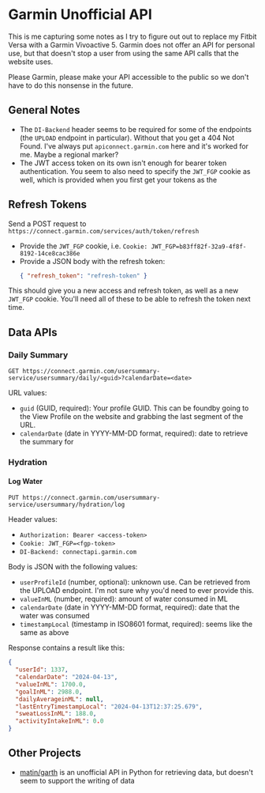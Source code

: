 # Garmin Unofficial API

This is me capturing some notes as I try to figure out out to replace my Fitbit
Versa with a Garmin Vivoactive 5. Garmin does not offer an API for personal use,
but that doesn't stop a user from using the same API calls that the website
uses.

Please Garmin, please make your API accessible to the public so we don't have to
do this nonsense in the future.

## General Notes

- The `DI-Backend` header seems to be required for some of the endpoints (the
  `UPLOAD` endpoint in particular). Without that you get a 404 Not Found. I've
  always put `apiconnect.garmin.com` here and it's worked for me. Maybe a
  regional marker?
- The JWT access token on its own isn't enough for bearer token authentication.
  You seem to also need to specify the `JWT_FGP` cookie as well, which is
  provided when you first get your tokens as the

## Refresh Tokens

Send a POST request to `https://connect.garmin.com/services/auth/token/refresh`

- Provide the `JWT_FGP` cookie, i.e.
  `Cookie: JWT_FGP=b83ff82f-32a9-4f8f-8192-14ce8cac386e`
- Provide a JSON body with the refresh token:
  ```json
  { "refresh_token": "refresh-token" }
  ```

This should give you a new access and refresh token, as well as a new `JWT_FGP`
cookie. You'll need all of these to be able to refresh the token next time.

## Data APIs

### Daily Summary

`GET https://connect.garmin.com/usersummary-service/usersummary/daily/<guid>?calendarDate=<date>`

URL values:

- `guid` (GUID, required): Your profile GUID. This can be foundby going to the
  View Profile on the website and grabbing the last segment of the URL.
- `calendarDate` (date in YYYY-MM-DD format, required): date to retrieve the
  summary for

### Hydration

#### Log Water

`PUT https://connect.garmin.com/usersummary-service/usersummary/hydration/log`

Header values:

- `Authorization: Bearer <access-token>`
- `Cookie: JWT_FGP=<fgp-token>`
- `DI-Backend: connectapi.garmin.com`

Body is JSON with the following values:

- `userProfileId` (number, optional): unknown use. Can be retrieved from the
  UPLOAD endpoint. I'm not sure why you'd need to ever provide this.
- `valueInML` (number, required): amount of water consumed in ML
- `calendarDate` (date in YYYY-MM-DD format, required): date that the water was
  consumed
- `timestampLocal` (timestamp in ISO8601 format, required): seems like the same
  as above

Response contains a result like this:

```json
{
  "userId": 1337,
  "calendarDate": "2024-04-13",
  "valueInML": 1700.0,
  "goalInML": 2988.0,
  "dailyAverageinML": null,
  "lastEntryTimestampLocal": "2024-04-13T12:37:25.679",
  "sweatLossInML": 188.0,
  "activityIntakeInML": 0.0
}
```

## Other Projects

- [matin/garth](https://github.com/matin/garth) is an unofficial API in Python
  for retrieving data, but doesn't seem to support the writing of data
